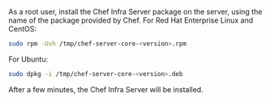 As a root user, install the Chef Infra Server package on the server,
using the name of the package provided by Chef. For Red Hat Enterprise
Linux and CentOS:

```bash
sudo rpm -Uvh /tmp/chef-server-core-<version>.rpm
```

For Ubuntu:

```bash
sudo dpkg -i /tmp/chef-server-core-<version>.deb
```

After a few minutes, the Chef Infra Server will be installed.
